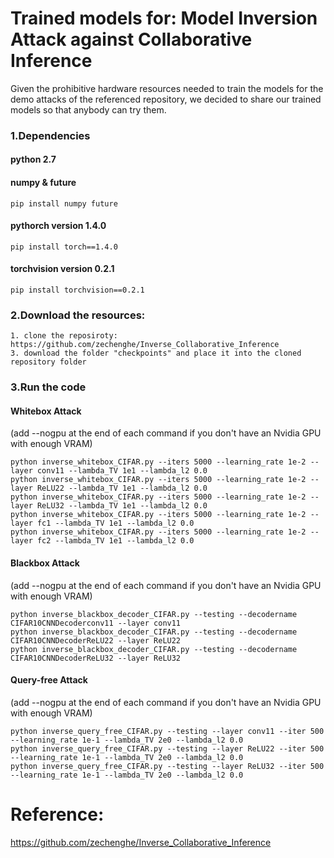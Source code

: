 # Trained models for: Model Inversion Attack against Collaborative Inference

Given the prohibitive hardware resources needed to train the models for the demo attacks of the referenced repository, we decided to share our trained models so that anybody can try them.

### 1.Dependencies
#### python 2.7
#### numpy & future
    pip install numpy future
#### pythorch version 1.4.0
    pip install torch==1.4.0
#### torchvision version 0.2.1
    pip install torchvision==0.2.1

### 2.Download the resources:
    1. clone the reposiroty: https://github.com/zechenghe/Inverse_Collaborative_Inference
    3. download the folder "checkpoints" and place it into the cloned repository folder

### 3.Run the code
#### Whitebox Attack 
   (add --nogpu at the end of each command if you don't have an Nvidia GPU with enough VRAM)

    python inverse_whitebox_CIFAR.py --iters 5000 --learning_rate 1e-2 --layer conv11 --lambda_TV 1e1 --lambda_l2 0.0
    python inverse_whitebox_CIFAR.py --iters 5000 --learning_rate 1e-2 --layer ReLU22 --lambda_TV 1e1 --lambda_l2 0.0
    python inverse_whitebox_CIFAR.py --iters 5000 --learning_rate 1e-2 --layer ReLU32 --lambda_TV 1e1 --lambda_l2 0.0
    python inverse_whitebox_CIFAR.py --iters 5000 --learning_rate 1e-2 --layer fc1 --lambda_TV 1e1 --lambda_l2 0.0
    python inverse_whitebox_CIFAR.py --iters 5000 --learning_rate 1e-2 --layer fc2 --lambda_TV 1e1 --lambda_l2 0.0
    
#### Blackbox Attack 
   (add --nogpu at the end of each command if you don't have an Nvidia GPU with enough VRAM)
    
    python inverse_blackbox_decoder_CIFAR.py --testing --decodername CIFAR10CNNDecoderconv11 --layer conv11
    python inverse_blackbox_decoder_CIFAR.py --testing --decodername CIFAR10CNNDecoderReLU22 --layer ReLU22
    python inverse_blackbox_decoder_CIFAR.py --testing --decodername CIFAR10CNNDecoderReLU32 --layer ReLU32

#### Query-free Attack 
   (add --nogpu at the end of each command if you don't have an Nvidia GPU with enough VRAM)
     
    python inverse_query_free_CIFAR.py --testing --layer conv11 --iter 500 --learning_rate 1e-1 --lambda_TV 2e0 --lambda_l2 0.0
    python inverse_query_free_CIFAR.py --testing --layer ReLU22 --iter 500 --learning_rate 1e-1 --lambda_TV 2e0 --lambda_l2 0.0
    python inverse_query_free_CIFAR.py --testing --layer ReLU32 --iter 500 --learning_rate 1e-1 --lambda_TV 2e0 --lambda_l2 0.0

# Reference:
https://github.com/zechenghe/Inverse_Collaborative_Inference
